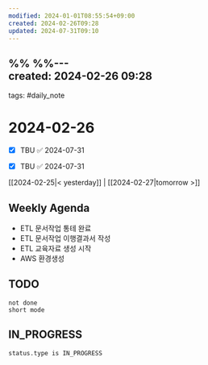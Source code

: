 ```yaml
---
modified: 2024-01-01T08:55:54+09:00
created: 2024-02-26T09:28
updated: 2024-07-31T09:10
---
```

%%  %%---  
created: 2024-02-26 09:28  
---  
tags: #daily_note  
  
# 2024-02-26  
- [x] TBU   ✅ 2024-07-31
- [x] TBU   ✅ 2024-07-31
  
  
[[2024-02-25|< yesterday]] | [[2024-02-27|tomorrow >]]  

## Weekly Agenda

- ETL 문서작업 통테 완료
- ETL 문서작업 이행결과서 작성
- ETL 교육자료 생성 시작
- AWS 환경생성


## TODO


```tasks  
not done  
short mode  
```

## IN_PROGRESS
```tasks  
status.type is IN_PROGRESS
```

